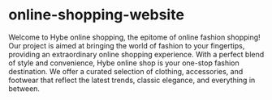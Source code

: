 # online-shopping-website
Welcome to Hybe online shopping, the epitome of online fashion shopping! Our project is aimed at bringing the world of fashion to your fingertips, providing an extraordinary online shopping experience. With a perfect blend of style and convenience, Hybe online shop is your one-stop fashion destination.
We offer a curated selection of clothing, accessories, and footwear that reflect the latest trends, classic elegance, and everything in between.
